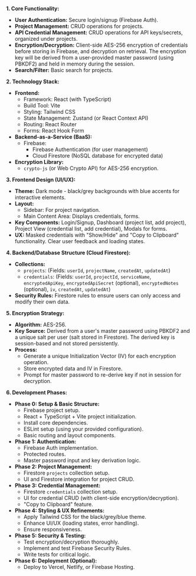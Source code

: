 **1. Core Functionality:**

- **User Authentication:** Secure login/signup (Firebase Auth).
- **Project Management:** CRUD operations for projects.
- **API Credential Management:** CRUD operations for API keys/secrets, organized under projects.
- **Encryption/Decryption:** Client-side AES-256 encryption of credentials before storing in Firebase, and decryption on retrieval. The encryption key will be derived from a user-provided master password (using PBKDF2) and held in memory during the session.
- **Search/Filter:** Basic search for projects.

**2. Technology Stack:**

- **Frontend:**
  - Framework: React (with TypeScript)
  - Build Tool: Vite
  - Styling: Tailwind CSS
  - State Management: Zustand (or React Context API)
  - Routing: React Router
  - Forms: React Hook Form
- **Backend-as-a-Service (BaaS):**
  - Firebase:
    - Firebase Authentication (for user management)
    - Cloud Firestore (NoSQL database for encrypted data)
- **Encryption Library:**
  - `crypto-js` (or Web Crypto API) for AES-256 encryption.

**3. Frontend Design (UI/UX):**

- **Theme:** Dark mode - black/grey backgrounds with blue accents for interactive elements.
- **Layout:**
  - Sidebar: For project navigation.
  - Main Content Area: Displays credentials, forms.
- **Key Components:** Login/Signup, Dashboard (project list, add project), Project View (credential list, add credential), Modals for forms.
- **UX:** Masked credentials with "Show/Hide" and "Copy to Clipboard" functionality. Clear user feedback and loading states.

**4. Backend/Database Structure (Cloud Firestore):**

- **Collections:**
  - `projects`: (Fields: `userId`, `projectName`, `createdAt`, `updatedAt`)
  - `credentials`: (Fields: `userId`, `projectId`, `serviceName`, `encryptedApiKey`, `encryptedApiSecret` (optional), `encryptedNotes` (optional), `iv`, `createdAt`, `updatedAt`)
- **Security Rules:** Firestore rules to ensure users can only access and modify their own data.

**5. Encryption Strategy:**

- **Algorithm:** AES-256.
- **Key Source:** Derived from a user's master password using PBKDF2 and a unique salt per user (salt stored in Firestore). The derived key is session-based and not stored persistently.
- **Process:**
  - Generate a unique Initialization Vector (IV) for each encryption operation.
  - Store encrypted data and IV in Firestore.
  - Prompt for master password to re-derive key if not in session for decryption.

**6. Development Phases:**

- **Phase 0: Setup & Basic Structure:**
  - Firebase project setup.
  - React + TypeScript + Vite project initialization.
  - Install core dependencies.
  - ESLint setup (using your provided configuration).
  - Basic routing and layout components.
- **Phase 1: Authentication:**
  - Firebase Auth implementation.
  - Protected routes.
  - Master password input and key derivation logic.
- **Phase 2: Project Management:**
  - Firestore `projects` collection setup.
  - UI and Firestore integration for project CRUD.
- **Phase 3: Credential Management:**
  - Firestore `credentials` collection setup.
  - UI for credential CRUD (with client-side encryption/decryption).
  - "Copy to Clipboard" feature.
- **Phase 4: Styling & UX Refinements:**
  - Apply Tailwind CSS for the black/grey/blue theme.
  - Enhance UI/UX (loading states, error handling).
  - Ensure responsiveness.
- **Phase 5: Security & Testing:**
  - Test encryption/decryption thoroughly.
  - Implement and test Firebase Security Rules.
  - Write tests for critical logic.
- **Phase 6: Deployment (Optional):**
  - Deploy to Vercel, Netlify, or Firebase Hosting.

